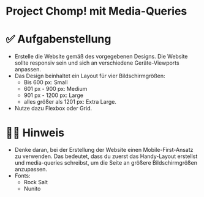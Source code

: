 # Project Chomp! mit Media-Queries

# ✅ Aufgabenstellung

- Erstelle die Website gemäß des vorgegebenen Designs.
  Die Website sollte responsiv sein und sich an verschiedene Geräte-Viewports anpassen.
- Das Design beinhaltet ein Layout für vier Bildschirmgrößen:
  - Bis 600 px: Small
  - 601 px - 900 px: Medium
  - 901 px - 1200 px: Large
  - alles größer als 1201 px: Extra Large.
- Nutze dazu Flexbox oder Grid.

# ☝🏼 Hinweis

- Denke daran, bei der Erstellung der Website einen Mobile-First-Ansatz zu verwenden. Das bedeutet, dass du zuerst das Handy-Layout erstellst und media-queries schreibst, um die Seite an größere Bildschirmgrößen anzupassen.
- Fonts:
  - Rock Salt
  - Nunito
